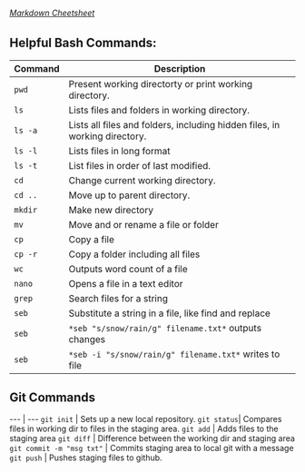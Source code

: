 ###### [Markdown Cheetsheet](https://github.com/adam-p/markdown-here/wiki/Markdown-Cheatsheet)

## Helpful Bash Commands:

Command | Description 
--- | ---
`pwd`		| Present working directorty or print working directory.
`ls`		| Lists files and folders in working directory.
`ls -a`		| Lists all files and folders, including hidden files, in working directory.
`ls -l`		| Lists files in long format
`ls -t`		| List files in order of last modified.
`cd`		| Change current working directory.
`cd ..`		| Move up to parent directory.
`mkdir`		| Make new directory
`mv`		| Move and or rename a file or folder
`cp`		| Copy a file
`cp -r`		| Copy a folder including all files
`wc`		| Outputs word count of a file
`nano`		| Opens a file in a text editor
`grep`		| Search files for a string
`seb`		| Substitute a string in a file, like find and replace
`seb` 		| `*seb "s/snow/rain/g" filename.txt*`    outputs changes
`seb` 		| `*seb -i "s/snow/rain/g" filename.txt*` writes to file


## Git Commands
--- | ---
`git init`	| Sets up a new local repository.
`git status`| Compares files in working dir to files in the staging area.
`git add`	| Adds files to the staging area
`git diff`	| Difference between the working dir and staging area 
`git commit -m "msg txt"`  | Commits staging area to local git with a message
`git push`	| Pushes staging files to github.


 
		

